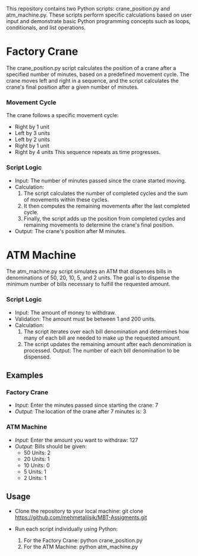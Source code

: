 This repository contains two Python scripts: crane_position.py and atm_machine.py. These scripts perform specific calculations based on user input and demonstrate basic Python programming concepts such as loops, conditionals, and list operations.

# Factory Crane

The crane_position.py script calculates the position of a crane after a specified number of minutes, based on a predefined movement cycle. The crane moves left and right in a sequence, and the script calculates the crane's final position after a given number of minutes.

### Movement Cycle
The crane follows a specific movement cycle:
- Right by 1 unit
- Left by 3 units
- Left by 2 units
- Right by 1 unit
- Right by 4 units
This sequence repeats as time progresses.

### Script Logic
- Input: The number of minutes passed since the crane started moving.
- Calculation:
    1. The script calculates the number of completed cycles and the sum of movements within these cycles.
    2. It then computes the remaining movements after the last completed cycle.
    3. Finally, the script adds up the position from completed cycles and remaining movements to determine the crane's final position.
- Output: The crane's position after M minutes.

# ATM Machine

The atm_machine.py script simulates an ATM that dispenses bills in denominations of 50, 20, 10, 5, and 2 units. The goal is to dispense the minimum number of bills necessary to fulfill the requested amount.

### Script Logic
- Input: The amount of money to withdraw.
- Validation: The amount must be between 1 and 200 units.
- Calculation:
    1. The script iterates over each bill denomination and determines how many of each bill are needed to make up the requested amount.
    2. The script updates the remaining amount after each denomination is processed.
    Output: The number of each bill denomination to be dispensed.

## Examples

### Factory Crane

- *Input:* Enter the minutes passed since starting the crane: 7
- *Output:* The location of the crane after 7 minutes is: 3

### ATM Machine

- *Input:* Enter the amount you want to withdraw: 127
- *Output:*
Bills should be given:
    - 50 Units: 2
    - 20 Units: 1
    - 10 Units: 0
    - 5 Units: 1
    - 2 Units: 1

## Usage

- Clone the repository to your local machine: 
git clone https://github.com/mehmetaliisik/MBT-Assigments.git

- Run each script individually using Python:
    1. For the Factory Crane:
        python crane_position.py
    2. For the ATM Machine:
        python atm_machine.py